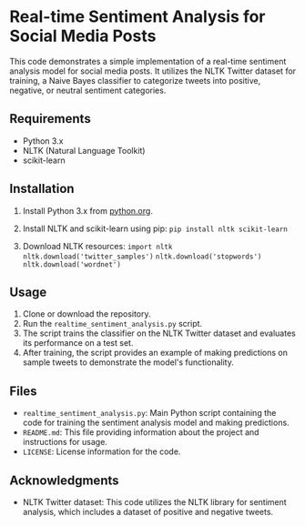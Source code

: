 # Real-time Sentiment Analysis for Social Media Posts

This code demonstrates a simple implementation of a real-time sentiment analysis model for social media posts. It utilizes the NLTK Twitter dataset for training, a Naive Bayes classifier to categorize tweets into positive, negative, or neutral sentiment categories.

## Requirements

- Python 3.x
- NLTK (Natural Language Toolkit)
- scikit-learn

## Installation

1. Install Python 3.x from [python.org](https://www.python.org/downloads/).
  
2. Install NLTK and scikit-learn using pip:
`pip install nltk scikit-learn`

3. Download NLTK resources:
`import nltk`
`nltk.download('twitter_samples')`
`nltk.download('stopwords')`
`nltk.download('wordnet')`


## Usage

1. Clone or download the repository.
2. Run the `realtime_sentiment_analysis.py` script.
3. The script trains the classifier on the NLTK Twitter dataset and evaluates its performance on a test set.
4. After training, the script provides an example of making predictions on sample tweets to demonstrate the model's functionality.

## Files

- `realtime_sentiment_analysis.py`: Main Python script containing the code for training the sentiment analysis model and making predictions.
- `README.md`: This file providing information about the project and instructions for usage.
- `LICENSE`: License information for the code.

## Acknowledgments

- NLTK Twitter dataset: This code utilizes the NLTK library for sentiment analysis, which includes a dataset of positive and negative tweets.
